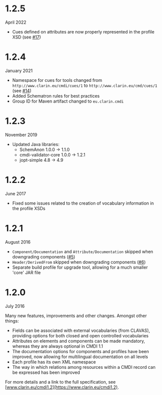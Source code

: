 # 1.2.5
April 2022

- Cues defined on attributes are now properly represented in the profile XSD
(see [#17](https://github.com/clarin-eric/cmdi-toolkit/issues/17))

# 1.2.4
January 2021

- Namespace for cues for tools changed from 
`http://www.clarin.eu/cmdi/cues/1` to `http://www.clarin.eu/cmd/cues/1`
(see [#14](https://github.com/clarin-eric/cmdi-toolkit/issues/14))
- Added Schematron rules for best practices
- Group ID for Maven artifact changed to `eu.clarin.cmdi`

# 1.2.3
November 2019

- Updated Java libraries:
  - SchemAnon 1.0.0 -> 1.1.0
  - cmdi-validator-core 1.0.0 -> 1.2.1
  - jopt-simple 4.8 -> 4.9

# 1.2.2
June 2017

- Fixed some issues related to the creation of vocabulary information in the profile XSDs

# 1.2.1
August 2016

- `Component/Documentation` and `Attribute/Documentation` skipped when downgrading components ([#5](https://github.com/clarin-eric/cmdi-toolkit/issues/5))
- `Header/DerivedFrom` skipped when downgrading components ([#6](https://github.com/clarin-eric/cmdi-toolkit/issues/6))
- Separate build profile for upgrade tool, allowing for a much smaller 'core' JAR file

# 1.2.0
July 2016

Many new features, improvements and other changes. Amongst other things:

- Fields can be associated with external vocabularies (from CLAVAS), providing options for both closed and open controlled vocabularies
- Attributes on elements and components can be made mandatory, whereas they are always optional in CMDI 1.1
- The documentation options for components and profiles have been improved, now allowing for multilingual documentation on all levels
- Each profile has its own XML namespace
- The way in which relations among resources within a CMDI record can be expressed has been improved

For more details and a link to the full specification, see 
[www.clarin.eu/cmdi1.2](https://www.clarin.eu/cmdi1.2).
